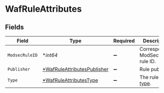# WafRuleAttributes


## Fields

| Field                                                                                                                   | Type                                                                                                                    | Required                                                                                                                | Description                                                                                                             |
| ----------------------------------------------------------------------------------------------------------------------- | ----------------------------------------------------------------------------------------------------------------------- | ----------------------------------------------------------------------------------------------------------------------- | ----------------------------------------------------------------------------------------------------------------------- |
| `ModsecRuleID`                                                                                                          | **int64*                                                                                                                | :heavy_minus_sign:                                                                                                      | Corresponding ModSecurity rule ID.                                                                                      |
| `Publisher`                                                                                                             | [*WafRuleAttributesPublisher](../../models/shared/wafruleattributespublisher.md)                                        | :heavy_minus_sign:                                                                                                      | Rule publisher.                                                                                                         |
| `Type`                                                                                                                  | [*WafRuleAttributesType](../../models/shared/wafruleattributestype.md)                                                  | :heavy_minus_sign:                                                                                                      | The rule's [type](https://docs.fastly.com/en/guides/managing-rules-on-the-fastly-waf#understanding-the-types-of-rules). |